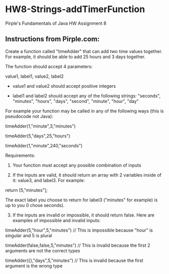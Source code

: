 # HW8-Strings-addTimerFunction
 Pirple's Fundamentals of Java HW Assignment 8

## Instructions from Pirple.com:
Create a function called "timeAdder" that can add two time values together. 
For example, it should be able to add 25 hours and 3 days together. 

The function should accept 4 parameters:

value1, label1, value2, label2

- value1 and value2 should accept positive integers  

- label1 and label2 should accept any of the following strings: "seconds", 
"minutes", "hours", "days", "second", "minute", "hour", "day"

For example your function may be called in any of the following ways (this is 
pseudocode not Java):

timeAdder(1,"minute",3,"minutes")

timeAdder(5,"days",25,"hours")

timeAdder(1,"minute",240,"seconds")



Requirements:

1. Your function must accept any possible combination of inputs 

2. If the inputs are valid, it should return an array with 2 variables inside of 
it: value3, and  label3. For example:

return [5,"minutes"]; 

The exact label you choose to return for label3 ("minutes" for example) is up 
to you (I chose seconds).

3. If the inputs are invalid or impossible, it should return false. Here are 
examples of impossible and invalid inputs:

timeAdder(5,"hour",5,"minutes") // This is impossible because "hour" is singular 
and 5 is plural

timeAdder(false,false,5,"minutes") // This is invalid because the first 2 
arguments are not the correct types

timeAdder({},"days",5,"minutes") // This is invalid because the first argument 
is the wrong type


